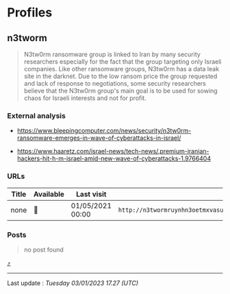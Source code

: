# Profiles

## **n3tworm**

> N3tw0rm ransomware group is linked to Iran by many security researchers especially for the fact that the group targeting only Israeli companies. Like other ransomware groups, N3tw0rm has a data leak site in the darknet. Due to the low ransom price the group requested and lack of response to negotiations, some security researchers believe that the N3tw0rm group's main goal is to be used for sowing chaos for Israeli interests and not for profit.

### External analysis
- https://www.bleepingcomputer.com/news/security/n3tw0rm-ransomware-emerges-in-wave-of-cyberattacks-in-israel/

- https://www.haaretz.com/israel-news/tech-news/.premium-iranian-hackers-hit-h-m-israel-amid-new-wave-of-cyberattacks-1.9766404

### URLs
| Title | Available | Last visit | fqdn | screen 
|---|---|---|---|---|
| none | 🔴 | 01/05/2021 00:00 | `http://n3twormruynhn3oetmxvasum2miix2jgg56xskdoyihra4wthvlgyeyd.onion` | ❌ | 

### Posts

> no post found



[⤴️](profiles?id=group-profiles)

 --- 


Last update : _Tuesday 03/01/2023 17.27 (UTC)_
